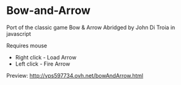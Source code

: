 # Bow-and-Arrow
Port of the classic game Bow & Arrow Abridged by John Di Troia in javascript

Requires mouse
* Right click - Load Arrow
* Left click - Fire Arrow

Preview:
http://vps597734.ovh.net/bowAndArrow.html
